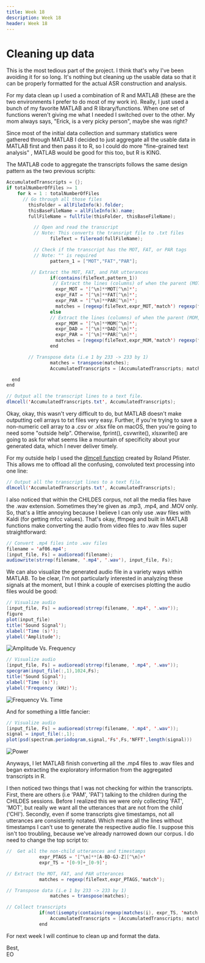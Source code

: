 ```yaml
---
title: Week 18
description: Week 18
header: Week 18
---
```


# Cleaning up data
This is the most tedious part of the project. I think that's why I've been avoiding it for so long. It's nothing but cleaning up the usable data so that it can be properly formatted for the actual ASR construction and analysis.

For my data clean up I used a combination of R and MATLAB (these are the two environments I prefer to do most of my work in). Really, I just used a bunch of my favorite MATLAB and R library/functions. When one set of functions weren't giving me what I needed I switched over to the other. My mom always says, "Erick, is a very picky person", maybe she was right?

Since most of the initial data collection and summary statistics were gathered through MATLAB I decided to just aggregate all the usable data in MATLAB first and then pass it to R, so I could do more "fine-grained text analysis" , MATLAB would be good for this too, but R is KING.

The MATLAB code to aggregate the transcripts follows the same design pattern as the two previous scripts:

```java
AccumulatedTranscripts = {};
if totalNumberOfFiles >= 1
	for k = 1 : totalNumberOfFiles
	  // Go through all those files
		thisFolder = allFileInfo(k).folder;
		thisBaseFileName = allFileInfo(k).name;
		fullFileName = fullfile(thisFolder, thisBaseFileName);

          // Open and read the transcript
          // Note: This converts the transript file to .txt files
                fileText = fileread(fullFileName);

          // Check if the transcript has the MOT, FAT, or PAR tags
          // Note: "" is required
                pattern_1 = ["MOT","FAT","PAR"];

         // Extract the MOT, FAT, and PAR utterances
                if(contains(fileText,pattern_1))
                 // Extract the lines (columns) of when the parent (MOT, FAT, PAR) is talking
                  expr_MOT = '[^\n]**MOT[^\n]*';
                  expr_FAT = '[^\n]**FAT[^\n]*';
                  expr_PAR = '[^\n]**PAR[^\n]*';
                  matches = [regexp(fileText,expr_MOT,'match') regexp(fileText,expr_FAT,'match') regexp(fileText,expr_PAR,'match')];
                else
                // Extract the lines (columns) of when the parent (MOM, DAD, PAR) is talking
                  expr_MOM = '[^\n]**MOM[^\n]*';
                  expr_DAD = '[^\n]**DAD[^\n]*';
                  expr_PAR = '[^\n]**PAR[^\n]*';
                  matches = [regexp(fileText,expr_MOM,'match') regexp(fileText,expr_DAD,'match') regexp(fileText,expr_PAR,'match')];   
                end

        // Transpose data (i.e 1 by 233 -> 233 by 1)
                matches = transpose(matches);
                AccumulatedTranscripts = [AccumulatedTranscripts; matches]

  end
end

// Output all the transcript lines to a text file.
dlmcell('AccumulatedTranscripts.txt', AccumulatedTranscripts);
```

Okay, okay, this wasn't very difficult to do, but MATLAB doesn't make outputting cell arrays to txt files very easy. Further, if you're trying to save a non-numeric cell array to a .csv or .xlsx file on macOS, then you're going to need some "outside help". Otherwise, fprint(), csvwrite(), xlsxwrite() are going to ask for what seems like a mountain of specificity about your generated data, which I never deliver timely.

For my outside help I used the [dlmcell function](https://www.mathworks.com/matlabcentral/fileexchange/25387-write-cell-array-to-text-file) created by Roland Pfister. This allows me to offload all the confusing, convoluted text processing into one line:

```java
// Output all the transcript lines to a text file.
dlmcell('AccumulatedTranscripts.txt', AccumulatedTranscripts);
```

I also noticed that within the CHILDES corpus, not all the media files have the .wav extension. Sometimes they're given as .mp3, .mp4, and .MOV only. So, that's a little annoying because I believe I can only use .wav files with Kaldi (for getting mfcc values). That's okay, ffmpeg and built in MATLAB functions make converting the audio from video files to .wav files super straightforward:

```java
// Convert .mp4 files into .wav files
filename = 'af06.mp4';
[input_file, Fs] = audioread(filename);
audiowrite(strrep(filename, '.mp4', '.wav'), input_file, Fs);
```

We can also visualize the generated audio file in a variety ways within MATLAB.
To be clear, I'm not particularly interested in analyzing these signals at the moment, but I think a couple of exercises plotting the audio files would be good:

```java
// Visualize audio
[input_file, Fs] = audioread(strrep(filename, '.mp4', '.wav'));
figure
plot(input_file)
title('Sound Signal');
xlabel('Time (s)');
ylabel('Amplitude');
```
![Amplitude Vs. Frequency](https://storage.googleapis.com/root-proposal-1246/CREU_DATA/week_18/amp%3Atime.png)

```java
// Visualize audio
[input_file, Fs] = audioread(strrep(filename, '.mp4', '.wav'));
specgram(input_file(:,1),1024,Fs);
title('Sound Signal');
xlabel('Time (s)');
ylabel('Frequency (kHz)');
```
![Frequency Vs. Time](https://storage.googleapis.com/root-proposal-1246/CREU_DATA/week_18/freq%3Atime.png)

And for something a little fancier:
```java
// Visualize audio
[input_file, Fs] = audioread(strrep(filename, '.mp4', '.wav'));
signal = input_file(:,1);
plot(psd(spectrum.periodogram,signal,'Fs',Fs,'NFFT',length(signal)))
```
![Power](https://storage.googleapis.com/root-proposal-1246/CREU_DATA/week_18/power%3Atime.png)

Anyways, I let MATLAB finish converting all the .mp4 files to .wav files and began extracting the exploratory information from the aggregated transcripts in R.

I then noticed two things that I was not checking for within the transcripts. First, there are others (i.e 'PAM', 'PAT') talking to the children during the CHILDES sessions. Before I realized this we were only collecting 'FAT', 'MOT', but really we want all the utterances that are not from the child ('CHI'). Secondly, even if some transcripts give timestamps, not all utterances are consistently notated. Which means all the lines without timestamps I can't use to generate the respective audio file. I suppose this isn't too troubling, because we've already narrowed down our corpus. I do need to change the top script to:

```java
//  Get all the non-child utterances and timestamps
			expr_PTAGS = '[^\n]**[A-BD-GJ-Z][^\n]+'
			expr_TS = '[0-9]+_[0-9]';

// Extract the MOT, FAT, and PAR utterances
			matches = regexp(fileText,expr_PTAGS,'match');

// Transpose data (i.e 1 by 233 -> 233 by 1)
      			matches = transpose(matches);

// Collect transcripts			
			if(not(isempty(contains(regexp(matches(i), expr_TS, 'match'))))
				AccumulatedTranscripts = [AccumulatedTranscripts; matches]
			end
```  

For next week I will continue to clean up and format the data.

Best, <br />
EO
